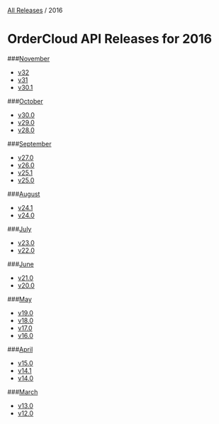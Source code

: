 [All Releases](../README.md) / 2016
# OrderCloud API Releases for 2016

###[November](November/README.md)
- [v32](November/v32.md)
- [v31](November/v31.md)
- [v30.1](November/v30.1.md)

###[October](October/README.md)
- [v30.0](October/v30.0.md)
- [v29.0](October/v29.0.md)
- [v28.0](October/v28.0.md)

###[September](September/README.md)
- [v27.0](September/v27.0.md)
- [v26.0](September/v26.0.md)
- [v25.1](September/v25.1.md)
- [v25.0](September/v25.0.md)

###[August](August/README.md)
- [v24.1](August/v24.1.md)
- [v24.0](August/v24.0.md)

###[July](July/README.md)
- [v23.0](July/v23.0.md)
- [v22.0](July/v22.0.md)

###[June](June/README.md)
- [v21.0](June/v21.0.md)
- [v20.0](June/v20.0.md)

###[May](May/README.md)
- [v19.0](May/v19.0.md)
- [v18.0](May/v18.0.md)
- [v17.0](May/v17.0.md)
- [v16.0](May/v16.0.md)

###[April](April/README.md)
- [v15.0](April/v15.0.md)
- [v14.1](April/v14.1.md)
- [v14.0](April/v14.0.md)

###[March](March/README.md)
- [v13.0](March/v13.0.md)
- [v12.0](March/v12.0.md)
